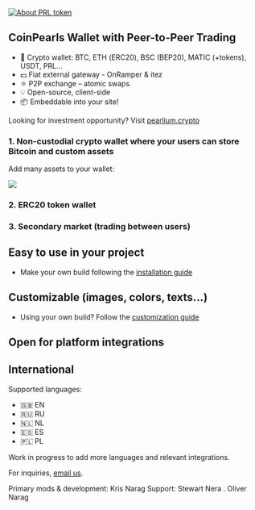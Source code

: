 [![About PRL token](https://img.shields.io/badge/ERC20-PRL-orange)](https://gateway.pinata.cloud/ipfs/QmcSF5sDGnhrewVgdU4AEfoGaSSrP9yC1eA7v1NM4E8qXG)
   
## CoinPearls Wallet with Peer-to-Peer Trading
         
- 👛 Crypto wallet: BTC, ETН (ERC20), BSC (BEP20), MATIC (+tokens), USDT, PRL...
- 💵 Fiat external gateway - OnRamper & itez
- ⚛️ P2P exchange – atomic swaps
- 💡 Open-source, client-side
- 📦 Embeddable into your site!

Looking for investment opportunity? Visit [pearlium.crypto](https://gateway.pinata.cloud/ipfs/QmcSF5sDGnhrewVgdU4AEfoGaSSrP9yC1eA7v1NM4E8qXG)

### 1. Non-custodial crypto wallet where your users can store Bitcoin and custom assets

Add many assets to your wallet:

<img src="https://wallet.wpmix.net/codecanyon_description_3.jpg">

### 2. ERC20 token wallet

### 3. Secondary market (trading between users)

## Easy to use in your project

- Make your own build following the [installation guide](/docs/INSTALLATION.md)


## Customizable (images, colors, texts...)

- Using your own build? Follow the [customization guide](/docs/CUSTOMIZATION.md)


## Open for platform integrations


## International

Supported languages:

- 🇬🇧 EN
- 🇷🇺 RU
- 🇳🇱 NL
- 🇪🇸 ES
- 🇵🇱 PL

Work in progress to add more languages and relevant integrations.


For inquiries, [email us](mailto:cryptoservice@pearlium.online).


Primary mods & development: Kris Narag
Support: Stewart Nera . Oliver Narag


